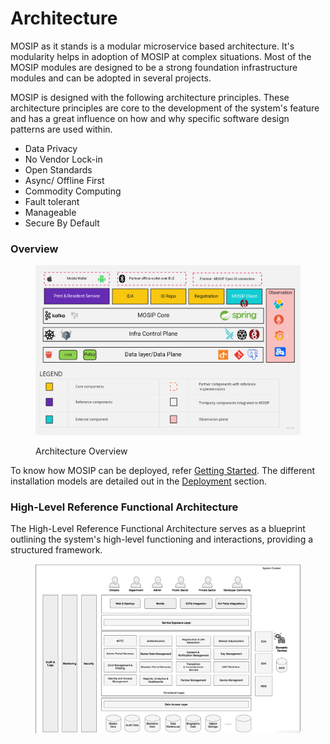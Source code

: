 # Architecture

MOSIP as it stands is a modular microservice based architecture. It's modularity helps in adoption of MOSIP at complex situations. Most of the MOSIP modules are designed to be a strong foundation infrastructure modules and can be adopted in several projects.

MOSIP is designed with the following architecture principles. These architecture principles are core to the development of the system's feature and has a great influence on how and why specific software design patterns are used within.

* Data Privacy
* No Vendor Lock-in
* Open Standards
* Async/ Offline First
* Commodity Computing
* Fault tolerant
* Manageable
* Secure By Default

### Overview

<figure><img src="../.gitbook/assets/MOSIP-Architecture-Overview.jpg" alt=""><figcaption><p>Architecture Overview</p></figcaption></figure>

To know how MOSIP can be deployed, refer [Getting Started](https://docs.mosip.io/1.2.0/deploymentnew/getting-started). The different installation models are detailed out in the [Deployment](https://docs.mosip.io/1.2.0/deploymentnew) section.

### High-Level Reference Functional Architecture

The High-Level Reference Functional Architecture serves as a blueprint outlining the system's high-level functioning and interactions, providing a structured framework.

<figure><img src="../.gitbook/assets/MOSIP-functional-arch.png" alt=""><figcaption></figcaption></figure>
